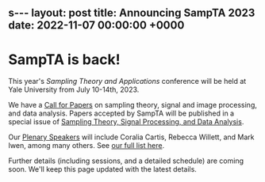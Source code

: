 s---
layout: post
title: Announcing SampTA 2023
date: 2022-11-07 00:00:00 +0000
---

# SampTA is back!
This year's <i> Sampling Theory and Applications </i> conference will be held at Yale University from July 10-14th, 2023.

We have a [Call for Papers](https://sampta2023.github.io/call-for-papers/) on sampling theory, signal and image processing, and data analysis. Papers accepted by SampTA will be published in a special issue of [Sampling Theory, Signal Processing, and Data Analysis](https://www.springer.com/journal/43670/aims-and-scope).

Our [Plenary Speakers](https://sampta2023.github.io/speakers/) will include Coralia Cartis, Rebecca Willett, and Mark Iwen, among many others. See [our full list here](https://sampta2023.github.io/speakers/).

Further details (including sessions, and a detailed schedule) are coming soon. We'll keep this page updated with the latest details.